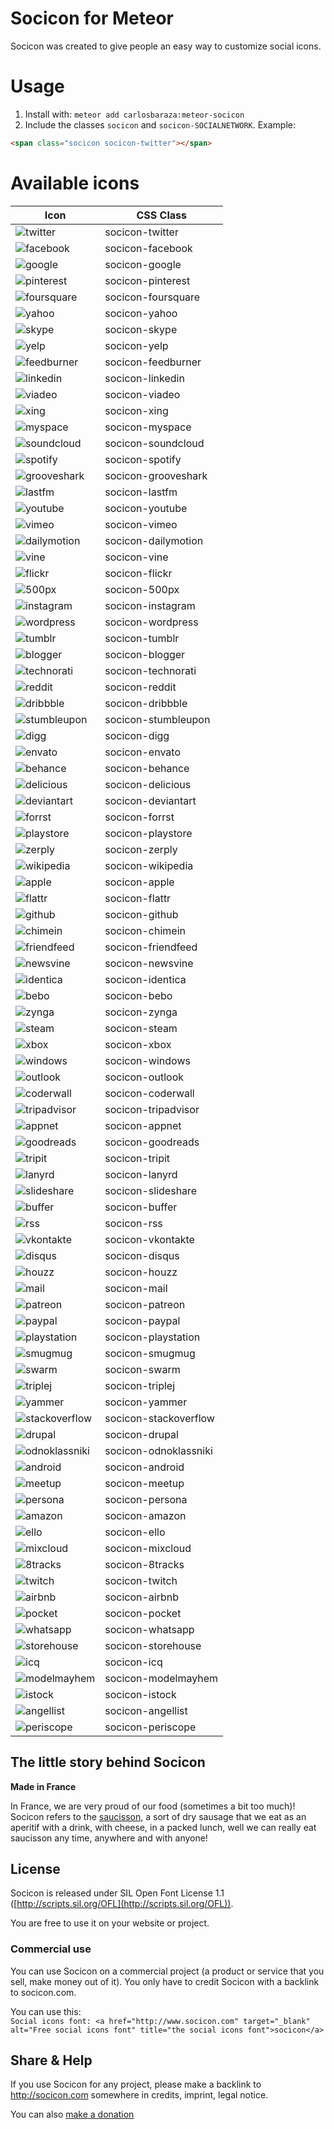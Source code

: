 # Socicon for Meteor
Socicon was created to give people an easy way to customize social icons.  

# Usage
1. Install with: `meteor add carlosbaraza:meteor-socicon`
2. Include the classes `socicon` and `socicon-SOCIALNETWORK`. Example:

```html
<span class="socicon socicon-twitter"></span>
```

# Available icons

Icon                                                 | CSS Class
-----------------------------------------------------|----------------------
![twitter](socicon-previews/twitter.png)             | socicon-twitter
![facebook](socicon-previews/facebook.png)           | socicon-facebook
![google](socicon-previews/google.png)               | socicon-google
![pinterest](socicon-previews/pinterest.png)         | socicon-pinterest
![foursquare](socicon-previews/foursquare.png)       | socicon-foursquare
![yahoo](socicon-previews/yahoo.png)                 | socicon-yahoo
![skype](socicon-previews/skype.png)                 | socicon-skype
![yelp](socicon-previews/yelp.png)                   | socicon-yelp
![feedburner](socicon-previews/feedburner.png)       | socicon-feedburner
![linkedin](socicon-previews/linkedin.png)           | socicon-linkedin
![viadeo](socicon-previews/viadeo.png)               | socicon-viadeo
![xing](socicon-previews/xing.png)                   | socicon-xing
![myspace](socicon-previews/myspace.png)             | socicon-myspace
![soundcloud](socicon-previews/soundcloud.png)       | socicon-soundcloud
![spotify](socicon-previews/spotify.png)             | socicon-spotify
![grooveshark](socicon-previews/grooveshark.png)     | socicon-grooveshark
![lastfm](socicon-previews/lastfm.png)               | socicon-lastfm
![youtube](socicon-previews/youtube.png)             | socicon-youtube
![vimeo](socicon-previews/vimeo.png)                 | socicon-vimeo
![dailymotion](socicon-previews/dailymotion.png)     | socicon-dailymotion
![vine](socicon-previews/vine.png)                   | socicon-vine
![flickr](socicon-previews/flickr.png)               | socicon-flickr
![500px](socicon-previews/500px.png)                 | socicon-500px
![instagram](socicon-previews/instagram.png)         | socicon-instagram
![wordpress](socicon-previews/wordpress.png)         | socicon-wordpress
![tumblr](socicon-previews/tumblr.png)               | socicon-tumblr
![blogger](socicon-previews/blogger.png)             | socicon-blogger
![technorati](socicon-previews/technorati.png)       | socicon-technorati
![reddit](socicon-previews/reddit.png)               | socicon-reddit
![dribbble](socicon-previews/dribbble.png)           | socicon-dribbble
![stumbleupon](socicon-previews/stumbleupon.png)     | socicon-stumbleupon
![digg](socicon-previews/digg.png)                   | socicon-digg
![envato](socicon-previews/envato.png)               | socicon-envato
![behance](socicon-previews/behance.png)             | socicon-behance
![delicious](socicon-previews/delicious.png)         | socicon-delicious
![deviantart](socicon-previews/deviantart.png)       | socicon-deviantart
![forrst](socicon-previews/forrst.png)               | socicon-forrst
![playstore](socicon-previews/playstore.png)         | socicon-playstore
![zerply](socicon-previews/zerply.png)               | socicon-zerply
![wikipedia](socicon-previews/wikipedia.png)         | socicon-wikipedia
![apple](socicon-previews/apple.png)                 | socicon-apple
![flattr](socicon-previews/flattr.png)               | socicon-flattr
![github](socicon-previews/github.png)               | socicon-github
![chimein](socicon-previews/chimein.png)             | socicon-chimein
![friendfeed](socicon-previews/friendfeed.png)       | socicon-friendfeed
![newsvine](socicon-previews/newsvine.png)           | socicon-newsvine
![identica](socicon-previews/identica.png)           | socicon-identica
![bebo](socicon-previews/bebo.png)                   | socicon-bebo
![zynga](socicon-previews/zynga.png)                 | socicon-zynga
![steam](socicon-previews/steam.png)                 | socicon-steam
![xbox](socicon-previews/xbox.png)                   | socicon-xbox
![windows](socicon-previews/windows.png)             | socicon-windows
![outlook](socicon-previews/outlook.png)             | socicon-outlook
![coderwall](socicon-previews/coderwall.png)         | socicon-coderwall
![tripadvisor](socicon-previews/tripadvisor.png)     | socicon-tripadvisor
![appnet](socicon-previews/appnet.png)               | socicon-appnet
![goodreads](socicon-previews/goodreads.png)         | socicon-goodreads
![tripit](socicon-previews/tripit.png)               | socicon-tripit
![lanyrd](socicon-previews/lanyrd.png)               | socicon-lanyrd
![slideshare](socicon-previews/slideshare.png)       | socicon-slideshare
![buffer](socicon-previews/buffer.png)               | socicon-buffer
![rss](socicon-previews/rss.png)                     | socicon-rss
![vkontakte](socicon-previews/vkontakte.png)         | socicon-vkontakte
![disqus](socicon-previews/disqus.png)               | socicon-disqus
![houzz](socicon-previews/houzz.png)                 | socicon-houzz
![mail](socicon-previews/mail.png)                   | socicon-mail
![patreon](socicon-previews/patreon.png)             | socicon-patreon
![paypal](socicon-previews/paypal.png)               | socicon-paypal
![playstation](socicon-previews/playstation.png)     | socicon-playstation
![smugmug](socicon-previews/smugmug.png)             | socicon-smugmug
![swarm](socicon-previews/swarm.png)                 | socicon-swarm
![triplej](socicon-previews/triplej.png)             | socicon-triplej
![yammer](socicon-previews/yammer.png)               | socicon-yammer
![stackoverflow](socicon-previews/stackoverflow.png) | socicon-stackoverflow
![drupal](socicon-previews/drupal.png)               | socicon-drupal
![odnoklassniki](socicon-previews/odnoklassniki.png) | socicon-odnoklassniki
![android](socicon-previews/android.png)             | socicon-android
![meetup](socicon-previews/meetup.png)               | socicon-meetup
![persona](socicon-previews/persona.png)             | socicon-persona
![amazon](socicon-previews/amazon.png)               | socicon-amazon
![ello](socicon-previews/ello.png)                   | socicon-ello
![mixcloud](socicon-previews/mixcloud.png)           | socicon-mixcloud
![8tracks](socicon-previews/8tracks.png)             | socicon-8tracks
![twitch](socicon-previews/twitch.png)               | socicon-twitch
![airbnb](socicon-previews/airbnb.png)               | socicon-airbnb
![pocket](socicon-previews/pocket.png)               | socicon-pocket
![whatsapp](socicon-previews/whatsapp.png)           | socicon-whatsapp
![storehouse](socicon-previews/storehouse.png)       | socicon-storehouse
![icq](socicon-previews/icq.png)                     | socicon-icq
![modelmayhem](socicon-previews/modelmayhem.png)     | socicon-modelmayhem
![istock](socicon-previews/istock.png)               | socicon-istock
![angellist](socicon-previews/angellist.png)         | socicon-angellist
![periscope](socicon-previews/periscope.png)         | socicon-periscope


## The little story behind Socicon
**Made in France**  

In France, we are very proud of our food (sometimes a bit too much)! Socicon refers to the [saucisson](http://en.wikipedia.org/wiki/Saucisson), a sort of dry sausage that we eat as an aperitif with a drink, with cheese, in a packed lunch, well we can really eat saucisson any time, anywhere and with anyone!

## License
Socicon is released under SIL Open Font License 1.1 ([http://scripts.sil.org/OFL](http://scripts.sil.org/OFL)).  

You are free to use it on your website or project.  

### Commercial use
You can use Socicon on a commercial project (a product or service that you sell, make money out of it). You only have to credit Socicon with a backlink to socicon.com.  

You can use this:  
`Social icons font: <a href="http://www.socicon.com" target="_blank" alt="Free social icons font" title="the social icons font">socicon</a>`

## Share & Help
If you use Socicon for any project, please make a backlink to http://socicon.com somewhere in credits, imprint, legal notice.  

You can also [make a donation](https://www.paypal.com/cgi-bin/webscr?cmd=_s-xclick&hosted_button_id=MMAFH9MJUDYJE)

